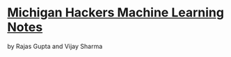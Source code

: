 # [Michigan Hackers Machine Learning Notes](https://docs.mhml.dev)

by Rajas Gupta and Vijay Sharma
